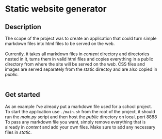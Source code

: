 # Static website generator

## Description

The scope of the project was to create an application that could turn simple
markdown files into html files to be served on the web. </br> </br>
Currently, it takes all markdown files in _content_ directory and directories nested in it, turns them in valid html files and copies everything in a public directory from where the site will be served on the web.
CSS files and images are served separately from the static directoy and are also copied in _public_.
</br> </br>

## Get started

As an example I've already put a markdown file used for a school project. To start the application use `./main.sh` from the root of the project, it should run the _main.py_ script and then host the _public_ directory on local, port 8888 </br>
To pass any markdown file you want, simply remove everything that is already in _content_ and add your own files. Make sure to add any necessary files in _static_.
